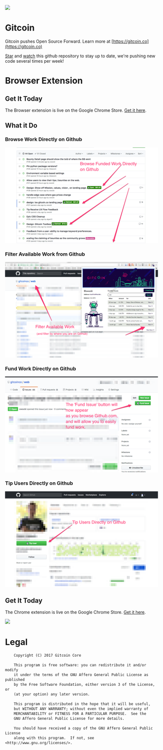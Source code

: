 <img src='https://d3vv6lp55qjaqc.cloudfront.net/items/263e3q1M2Y2r3L1X3c2y/helmet.png'/>

# Gitcoin

Gitcoin pushes Open Source Forward.  Learn more at [https://gitcoin.co](https://gitcoin.co)

[Star](https://github.com/gitcoinco/browser-extension/stargazers) and [watch](https://github.com/gitcoinco/browser-extension/watchers) this github repository to stay up to date, we're pushing new code several times per week!

# Browser Extension

## Get It Today

The Browser extension is live on the Google Chrome Store.  [Get it here](https://gitcoin.co/extension).

## What it Do

### Browse Work Directly on Github

<img src='readme/browse_on_github.png'>

### Filter Available Work from Github

<img src='readme/filter_available_work.png'>

### Fund Work Directly on Github

<img src='readme/fund.png'>

### Tip Users Directly on Github

<img src='readme/tip.png'>


## Get It Today

The Chrome extension is live on the Google Chrome Store.  [Get it here](https://gitcoin.co/extension).

<a href="https://gitcoin.co/extension">
<img src="https://d3vv6lp55qjaqc.cloudfront.net/items/062d2k3t43040c2u2e2H/Image%202017-09-25%20at%204.12.56%20AM.png"/>
</a>

# Legal

```
    Copyright (C) 2017 Gitcoin Core 

    This program is free software: you can redistribute it and/or modify
    it under the terms of the GNU Affero General Public License as published
    by the Free Software Foundation, either version 3 of the License, or
    (at your option) any later version.

    This program is distributed in the hope that it will be useful,
    but WITHOUT ANY WARRANTY; without even the implied warranty of
    MERCHANTABILITY or FITNESS FOR A PARTICULAR PURPOSE.  See the
    GNU Affero General Public License for more details.

    You should have received a copy of the GNU Affero General Public License
    along with this program.  If not, see <http://www.gnu.org/licenses/>.

```


<!-- Google Analytics -->
<img src='https://ga-beacon.appspot.com/UA-102304388-1/gitcoinco/browser-extension' style='width:1px; height:1px;' >

